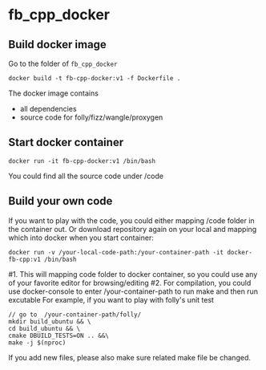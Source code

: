 # fb_cpp_docker


## Build docker image
Go to the folder of `fb_cpp_docker`
```
docker build -t fb-cpp-docker:v1 -f Dockerfile .
```
The docker image contains 
- all dependencies 
- source code for folly/fizz/wangle/proxygen

## Start docker container
```
docker run -it fb-cpp-docker:v1 /bin/bash
```
You could find all the source code under /code

## Build your own code
If you want to play with the code, you could either mapping /code folder in the container out.  Or download repository again on your local and mapping which into docker when you start container:
```
docker run -v /your-local-code-path:/your-container-path -it docker-fb-cpp:v1 /bin/bash
```
#1. This will mapping code folder to docker container, so you could use any of your favorite editor for browsing/editing
#2. For compilation, you could use docker-console to enter /your-container-path to run make and then run excutable
For example, if you want to play with folly's unit test
```
// go to  /your-container-path/folly/
mkdir build_ubuntu && \
cd build_ubuntu && \
cmake DBUILD_TESTS=ON .. &&\
make -j $(nproc)
```
If you add new files, please also make sure related make file be changed.  